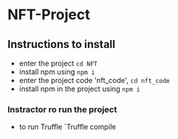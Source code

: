 # NFT-Project

## Instructions to install

* enter the project `cd NFT`
* install npm using `npm i`
* enter the project code 'nft_code', `cd nft_code`
* install npm in the project using `npm i`

### Instractor ro run the project 
 * to run Truffle `Truffle compile
